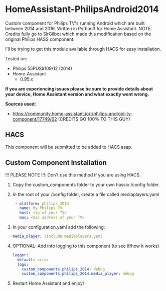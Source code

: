 # HomeAssistant-PhilipsAndroid2014
Custom component for Philips TV's running Android which are built between 2014 and 2016. Written in Python3 for Home Assistant.
NOTE: Credits fully go to SirGilbot which made this modification based on the original Philips HASS component.

I'll be trying to get this module available through HACS for easy installation.

Tested on:
* Philips 55PUS9109/12 (2014)
* Home-Assistant 
    - 0.95.x

 **If you are experiencing issues please be sure to provide details about your device, Home Assistant version and what exactly went wrong.**

**Sources used:**
 - https://community.home-assistant.io/t/philips-android-tv-component/17749/62 (CREDITS GO 100% TO THIS GUY)
 
## HACS
This component will be submitted to be added to HACS asap.

## Custom Component Installation
!!! PLEASE NOTE !!!: Don't use this method if you are using HACS.
1. Copy the custom_components folder to your own hassio /config folder.

2. In the root of your /config folder, create a file called mediaplayers.yaml

   ```yaml
    - platform: philips_2014
      name: My Philips TV
      host: <ip of your TV>
      mac: <mac address of your TV>
   ```

3. In your configuration.yaml add the following:
  
   ```yaml
   media_player: !include mediaplayers.yaml
   ```

4. OPTIONAL: Add info logging to this component (to see if/how it works)
  
   ```yaml
   logger:
     default: error
     logs:
       custom_components.philips_2014: debug
       custom_components.philips_2014.media_player: debug
   ```

5. Restart Home Assistant and enjoy!